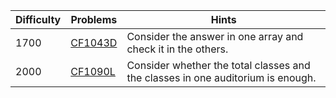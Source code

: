 | Difficulty | Problems | Hints |
| -------- | -------- | -------- |
| 1700 | [CF1043D](https://codeforces.com/problemset/problem/1043/D) | Consider the answer in one array and check it in the others. |
| 2000 | [CF1090L](https://codeforces.com/problemset/problem/1090/L) | Consider whether the total classes and the classes in one auditorium is enough. |